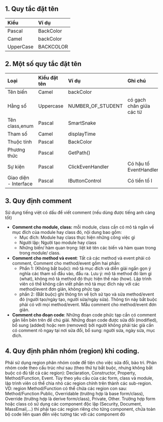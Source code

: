 ## 1. Quy tắc đặt tên
|Kiểu|Ví dụ|
|:--|:--|
|Pascal|      BackColor|
|Camel|      backColor
|UpperCase|   BACKCOLOR|

## 2. Một số quy tắc đặt tên

|Loại | Kiểu đặt tên|Ví dụ| Ghi chú|
|:--|:--|:--|:--|
|Tên biến|Camel|backColor| |
|Hằng số|Uppercase| NUMBER_OF_STUDENT| có gạch chân giữa các từ|
|Tên class,enum|Pascal|SmartSnake| |
|Tham số| Camel|displayTime| |
|Thuộc tính |Pascal|BackColor| |
|Phương thức|Pascal|GetPath()| |
|Sự kiện|Pascal|ClickEvenHandler|Có hậu tố EventHandler|
|Giao diện  - Interface|Pascal|IButtonControl|Có tiền tố I|

## 3. Quy định comment
Sử dụng tiếng việt có dấu để viết comment (nếu dùng được tiếng anh càng tốt)

- **Comment cho module, class:** mỗi module, class cần có mô tả ngắn về mục đích của module hay class đó, nội dung bao gồm:
  - Mục đích: Module hay class thực hiện những công việc gì
  - Người lập: Người tạo module hay class
  - Những biến/ hàm quan trọng: liệt kê tên các biến và hàm quan trong trong module/ class.
- **Comment cho method và event**: Tất cả các method và event phải có comment, Comment cho method/event gồm hai phần:
  - Phẩn 1: (Không bắt buộc): mô tả mục đích và diễn giải ngắn gọn ý nghĩa các tham số đầu vào, đầu ra. Lưu ý: mô tả method đó làm gì (what), không mô tả method đó thực hiện thế nào (how). Lập trình viên có thể không cần viết phần mô tả mục đích này với các method/event đơn giản, không phức tạp
  - phần 2: (Bắt buộc) ghi thông tin về lịch sử tạo và sửa method/event đó (người tạo/ngày tạo, người sửa/ngày sửa). Thông tin này bắt buộc phải có với mọi method/event. Mẫu comment cho method/event đơn giản.
- **Comment cho đoạn code**: Những đoạn code phức tạp cần có comment gắn liền bên trên để chú giải. Những đoạn code được sửa đổi (modified), bổ sung (added) hoặc rem (removed) bởi người không phải tác giả cần có comment rõ ngay tại nơi sửa đổi, bổ sung: người sửa, ngày sửa, mục đích.

## 4. Quy định phân nhóm (region) khi coding.

Phải sử dụng region phân nhóm code để tiện cho việc sửa đổi, bảo trì. Phân nhóm code
theo cấu trúc như sau (theo thứ tự bắt buộc, nhưng không bắt buộc có đủ tất cả các region): Declaration, Constructor, Property, Method/Function, Event. Tùy theo yêu cầu của các form, class và module, lập trình viên có thể chia nhỏ các region chính trên thành các sub-region. VD: region Method/Function có thể chứa các region con sau: Method/Function Public, Overridable (trường hợp là base form/class), Override (trường hợp là derive form/class), Private, Other. Trường hợp form hoặc class có sử dụng các component độc lập (Security, Document, MassEmail,…) thì phải tạo các region riêng cho từng component, chứa toàn bộ code liên quan đến việc tương tác với các component đó
